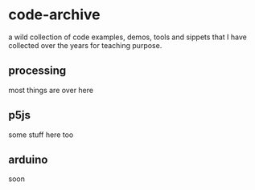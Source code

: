 # code-archive
a wild collection of code examples, demos, tools and sippets that I have collected over the years for teaching purpose.

## processing
most things are over here

## p5js
some stuff here too

## arduino
soon

